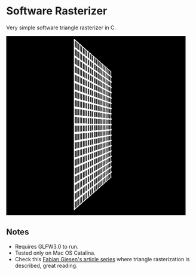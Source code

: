# Software Rasterizer

Very simple software triangle rasterizer in C.

![quad](imgs/quad.gif)


## Notes

- Requires GLFW3.0 to run.
- Tested only on Mac OS Catalina.
- Check this [Fabian Giesen's article series](https://fgiesen.wordpress.com/2013/02/17/optimizing-sw-occlusion-culling-index/) where triangle rasterization is described, great reading.
